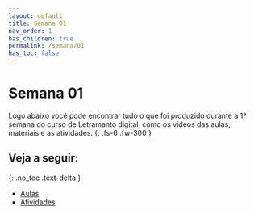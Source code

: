 ```yaml
---
layout: default
title: Semana 01
nav_order: 1
has_children: true
permalink: /semana/01
has_toc: false
---
```


# Semana 01
Logo abaixo você pode encontrar tudo o que foi produzido durante a 1ª semana do curso de Letramanto digital, como os videos das aulas, materiais e as atividades.
{: .fs-6 .fw-300 }

## Veja a seguir:
{: .no_toc .text-delta }

- [Aulas](./aulas)
- [Atividades](./atividades)


